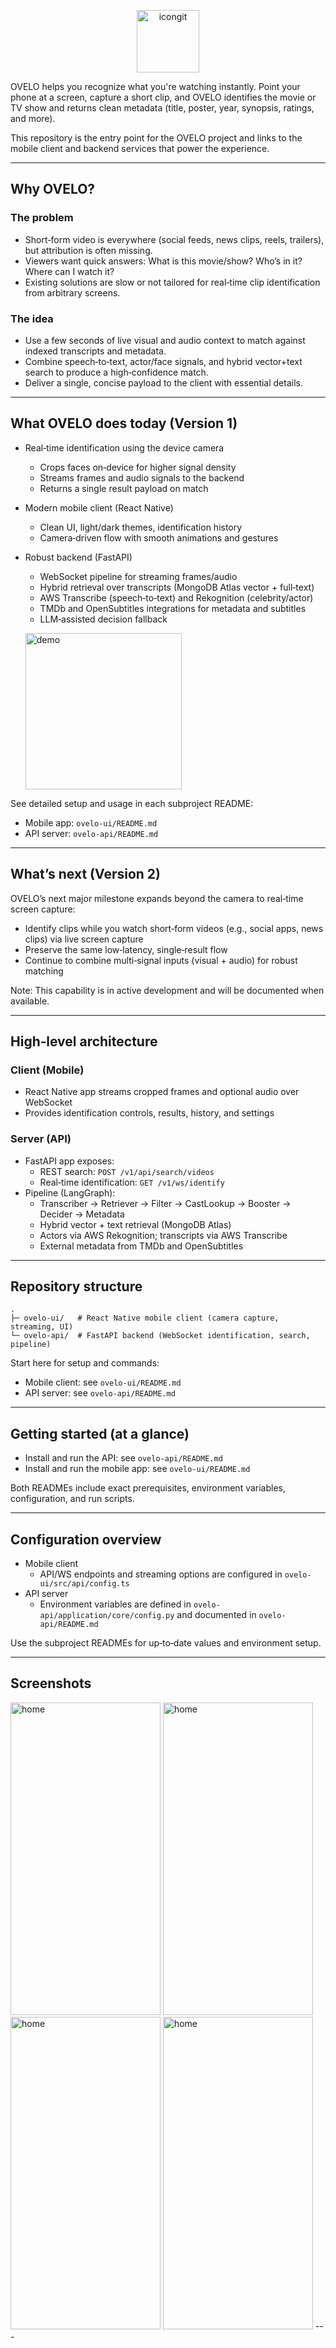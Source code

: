 <p align="center">
  <img width="100" height="100" alt="icongit" src="https://github.com/user-attachments/assets/9d6060b7-902b-453f-90e0-f1bcf157ead7" />
</p>

OVELO helps you recognize what you're watching instantly. Point your phone at a screen, capture a short clip, and OVELO identifies the movie or TV show and returns clean metadata (title, poster, year, synopsis, ratings, and more).

This repository is the entry point for the OVELO project and links to the mobile client and backend services that power the experience.

---

## Why OVELO?

### The problem

- Short‑form video is everywhere (social feeds, news clips, reels, trailers), but attribution is often missing.
- Viewers want quick answers: What is this movie/show? Who’s in it? Where can I watch it?
- Existing solutions are slow or not tailored for real‑time clip identification from arbitrary screens.

### The idea

- Use a few seconds of live visual and audio context to match against indexed transcripts and metadata.
- Combine speech‑to‑text, actor/face signals, and hybrid vector+text search to produce a high‑confidence match.
- Deliver a single, concise payload to the client with essential details.

---

## What OVELO does today (Version 1)

- Real‑time identification using the device camera
  - Crops faces on‑device for higher signal density
  - Streams frames and audio signals to the backend
  - Returns a single result payload on match
- Modern mobile client (React Native)
  - Clean UI, light/dark themes, identification history
  - Camera‑driven flow with smooth animations and gestures
- Robust backend (FastAPI)
  - WebSocket pipeline for streaming frames/audio
  - Hybrid retrieval over transcripts (MongoDB Atlas vector + full‑text)
  - AWS Transcribe (speech‑to‑text) and Rekognition (celebrity/actor)
  - TMDb and OpenSubtitles integrations for metadata and subtitles
  - LLM‑assisted decision fallback
 
  <p align="left">
  <img src="https://github.com/user-attachments/assets/ae94f519-462a-45c1-a1dc-53197036cc23" alt="demo" width="250" />
  </p>

See detailed setup and usage in each subproject README:

- Mobile app: `ovelo-ui/README.md`
- API server: `ovelo-api/README.md`

---

## What’s next (Version 2)

OVELO’s next major milestone expands beyond the camera to real‑time screen capture:

- Identify clips while you watch short‑form videos (e.g., social apps, news clips) via live screen capture
- Preserve the same low‑latency, single‑result flow
- Continue to combine multi‑signal inputs (visual + audio) for robust matching

Note: This capability is in active development and will be documented when available.

---

## High‑level architecture

### Client (Mobile)

- React Native app streams cropped frames and optional audio over WebSocket
- Provides identification controls, results, history, and settings

### Server (API)

- FastAPI app exposes:
  - REST search: `POST /v1/api/search/videos`
  - Real‑time identification: `GET /v1/ws/identify`
- Pipeline (LangGraph):
  - Transcriber → Retriever → Filter → CastLookup → Booster → Decider → Metadata
  - Hybrid vector + text retrieval (MongoDB Atlas)
  - Actors via AWS Rekognition; transcripts via AWS Transcribe
  - External metadata from TMDb and OpenSubtitles

---

## Repository structure

```
.
├─ ovelo-ui/   # React Native mobile client (camera capture, streaming, UI)
└─ ovelo-api/  # FastAPI backend (WebSocket identification, search, pipeline)
```

Start here for setup and commands:

- Mobile client: see `ovelo-ui/README.md`
- API server: see `ovelo-api/README.md`

---

## Getting started (at a glance)

- Install and run the API: see `ovelo-api/README.md`
- Install and run the mobile app: see `ovelo-ui/README.md`

Both READMEs include exact prerequisites, environment variables, configuration, and run scripts.

---

## Configuration overview

- Mobile client
  - API/WS endpoints and streaming options are configured in `ovelo-ui/src/api/config.ts`
- API server
  - Environment variables are defined in `ovelo-api/application/core/config.py` and documented in `ovelo-api/README.md`

Use the subproject READMEs for up‑to‑date values and environment setup.

---

## Screenshots
<img width="240" height="500" alt="home" src="https://github.com/user-attachments/assets/690b8702-36c5-4462-ba93-b71d87dd9061" />
<img width="240" height="500" alt="home" src="https://github.com/user-attachments/assets/c4ee31b2-3490-440b-b465-8f110edd616a" />
<img width="240" height="500" alt="home" src="https://github.com/user-attachments/assets/1e40221f-25cd-41fc-82b7-0e676559c4e2" />
<img width="240" height="500" alt="home" src="https://github.com/user-attachments/assets/3a281b90-a1d9-495d-858a-efe91270e098" />
---
